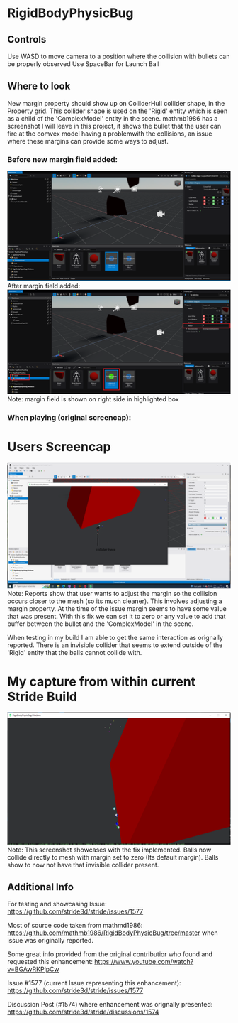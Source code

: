 # RigidBodyPhysicBug

## Controls

Use WASD to move camera to a position where the collision with bullets can be properly observed
Use SpaceBar for Launch Ball

## Where to look

New margin property should show up on ColliderHull collider shape, in the Property grid. This collider shape is used on the
'Rigid' entity which is seen as a child of the 'ComplexModel' entity in the scene. mathmb1986 has a screenshot I will leave
in this project, it shows the bullet that the user can fire at the comvex model having a problemwith the collisions, an issue
where these margins can provide some ways to adjust.

### Before new margin field added:

![Before_margin_added](/ScreengrabsOfIssue/BeforeNewMarginProp_EditorShowcase.PNG)
After margin field added:
![Before_margin_added](/ScreengrabsOfIssue/AfterMaginProp_EditorShowcase_withHighlightedField.PNG)
Note: margin field is shown on right side in highlighted box

### When playing (original screencap):

# Users Screencap

![Before_margin_added](ColliderBug.png)
Note: Reports show that user wants to adjust the margin so the collision occurs closer to the mesh (so its much cleaner). This involves
adjusting a margin property. At the time of the issue margin seems to have some value that was present. With this fix we can set it to
zero or any value to add that buffer between the bullet and the 'ComplexModel' in the scene.

When testing in my build I am able to get the same interaction as orignally reported. There is an invisible collider that seems to extend
outside of the 'Rigid' entity that the balls cannot collide with.

# My capture from within current Stride Build

![Before_margin_added](/ScreengrabsOfIssue/InPlayCapture_WithFix_MarginPresentAndSetToZero.PNG)
Note: This screenshot showcases with the fix implemented. Balls now collide directly to mesh with margin set to zero (Its default margin).
Balls show to now not have that invisible collider present.

## Additional Info

For testing and showcasing Issue: https://github.com/stride3d/stride/issues/1577

Most of source code taken from mathmd1986:
https://github.com/mathmb1986/RigidBodyPhysicBug/tree/master
when issue was originally reported.

Some great info provided from the original contributior who found and requested this enhancement:
https://www.youtube.com/watch?v=BGAwRKPlpCw

Issue #1577 (current Issue representing this enhancement):
https://github.com/stride3d/stride/issues/1577

Discussion Post (#1574) where enhancement was orignally presented:
https://github.com/stride3d/stride/discussions/1574
